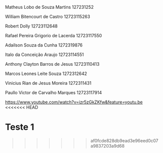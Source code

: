 Matheus Lobo de Souza Martins 127231252

William Bitencourt de Castro 12723115263

Robert Dolly 12723112648

Rafael Pereira Grigorio de Lacerda 12723117550

Adailson Souza da Cunha 1272319876

Italo da Conceição Araujo 12723114551

Anthony Clayton Barros de Jesus 12723110413

Marcos Leones Leite Souza 1272312642

Vinicius Rian de Jesus Moreira 1272311431

Paullo Victor de Carvalho Marques 12723117914

https://www.youtube.com/watch?v=izr5zGkZKfw&feature=youtu.be
<<<<<<< HEAD


Teste 1
=======
>>>>>>> af0fcde828db9ead3e96eed0c07a9837203a9d68

